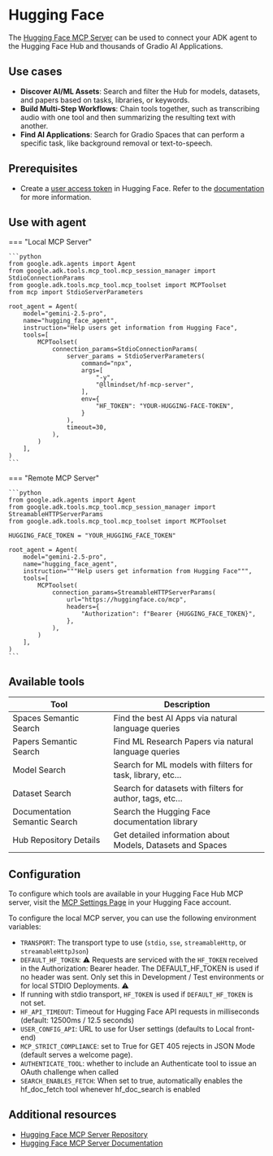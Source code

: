 # Hugging Face

The [Hugging Face MCP Server](https://github.com/huggingface/hf-mcp-server) can be used to connect
your ADK agent to the Hugging Face Hub and thousands of Gradio AI Applications.

## Use cases

- **Discover AI/ML Assets**: Search and filter the Hub for models, datasets, and
  papers based on tasks, libraries, or keywords.
- **Build Multi-Step Workflows**: Chain tools together, such as transcribing
  audio with one tool and then summarizing the resulting text with another.
- **Find AI Applications**: Search for Gradio Spaces that can perform a specific
  task, like background removal or text-to-speech.

## Prerequisites

- Create a [user access token](https://huggingface.co/settings/tokens) in
  Hugging Face. Refer to the
  [documentation](https://huggingface.co/docs/hub/en/security-tokens) for more
  information.

## Use with agent

=== "Local MCP Server"

    ```python
    from google.adk.agents import Agent
    from google.adk.tools.mcp_tool.mcp_session_manager import StdioConnectionParams
    from google.adk.tools.mcp_tool.mcp_toolset import MCPToolset
    from mcp import StdioServerParameters

    root_agent = Agent(
        model="gemini-2.5-pro",
        name="hugging_face_agent",
        instruction="Help users get information from Hugging Face",
        tools=[
            MCPToolset(
                connection_params=StdioConnectionParams(
                    server_params = StdioServerParameters(
                        command="npx",
                        args=[
                            "-y",
                            "@llmindset/hf-mcp-server",
                        ],
                        env={
                            "HF_TOKEN": "YOUR-HUGGING-FACE-TOKEN",
                        }
                    ),
                    timeout=30,
                ),
            )
        ],
    )
    ```

=== "Remote MCP Server"

    ```python
    from google.adk.agents import Agent
    from google.adk.tools.mcp_tool.mcp_session_manager import StreamableHTTPServerParams
    from google.adk.tools.mcp_tool.mcp_toolset import MCPToolset

    HUGGING_FACE_TOKEN = "YOUR_HUGGING_FACE_TOKEN"

    root_agent = Agent(
        model="gemini-2.5-pro",
        name="hugging_face_agent",
        instruction="""Help users get information from Hugging Face""",
        tools=[
            MCPToolset(
                connection_params=StreamableHTTPServerParams(
                    url="https://huggingface.co/mcp",
                    headers={
                        "Authorization": f"Bearer {HUGGING_FACE_TOKEN}",
                    },
                ),
            )
        ],
    )
    ```

## Available tools

Tool | Description
---- | -----------
Spaces Semantic Search | Find the best AI Apps via natural language queries
Papers Semantic Search | Find ML Research Papers via natural language queries
Model Search | Search for ML models with filters for task, library, etc…
Dataset Search | Search for datasets with filters for author, tags, etc…
Documentation Semantic Search | Search the Hugging Face documentation library
Hub Repository Details | Get detailed information about Models, Datasets and Spaces

## Configuration

To configure which tools are available in your Hugging Face Hub MCP server,
visit the [MCP Settings Page](https://huggingface.co/settings/mcp) in your
Hugging Face account.


To configure the local MCP server, you can use the following environment
variables:

- `TRANSPORT`: The transport type to use (`stdio`, `sse`, `streamableHttp`, or
  `streamableHttpJson`)
- `DEFAULT_HF_TOKEN`: ⚠️ Requests are serviced with the `HF_TOKEN` received in
  the Authorization: Bearer header. The DEFAULT_HF_TOKEN is used if no header
  was sent. Only set this in Development / Test environments or for local STDIO
  Deployments. ⚠️
- If running with stdio transport, `HF_TOKEN` is used if `DEFAULT_HF_TOKEN` is
  not set.
- `HF_API_TIMEOUT`: Timeout for Hugging Face API requests in milliseconds
  (default: 12500ms / 12.5 seconds)
- `USER_CONFIG_API`: URL to use for User settings (defaults to Local front-end)
- `MCP_STRICT_COMPLIANCE`: set to True for GET 405 rejects in JSON Mode (default
  serves a welcome page).
- `AUTHENTICATE_TOOL`: whether to include an Authenticate tool to issue an OAuth
  challenge when called
- `SEARCH_ENABLES_FETCH`: When set to true, automatically enables the
  hf_doc_fetch tool whenever hf_doc_search is enabled


## Additional resources

- [Hugging Face MCP Server Repository](https://github.com/huggingface/hf-mcp-server)
- [Hugging Face MCP Server Documentation](https://huggingface.co/docs/hub/en/hf-mcp-server)
